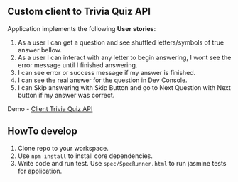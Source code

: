 ## Custom client to Trivia Quiz API

Application implements the following **User stories**:

1. As a user I can get a question and see shuffled letters/symbols of true answer bellow.
2. As a user I can interact with any letter to begin answering, I wont see the error message until I finished answering.
3. I can see error or success message if my answer is finished.
4. I can see the real answer for the question in Dev Console.
5. I can Skip answering with Skip Button and go to Next Question with Next button if my answer was correct.


Demo - [Client Trivia Quiz API](https://danilkuznetsov.github.io/kottans_web_test/)

## HowTo develop
1. Clone repo to your workspace.
2. Use `npm install` to install core dependencies.
3. Write code and run test. Use `spec/SpecRunner.html` to run jasmine tests for application.
